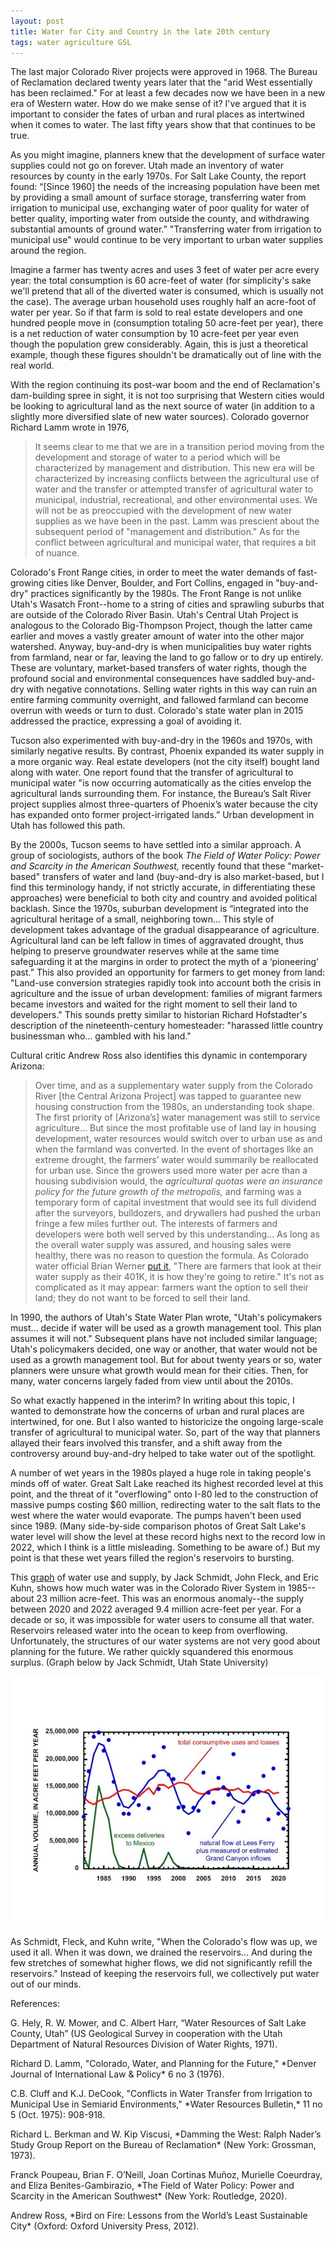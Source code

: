 ```yaml
---
layout: post
title: Water for City and Country in the late 20th century
tags: water agriculture GSL
---
```


The last major Colorado River projects were approved in 1968. The Bureau of Reclamation declared twenty years later that the "arid West essentially has been reclaimed." For at least a few decades now we have been in a new era of Western water. How do we make sense of it? I've argued that it is important to consider the fates of urban and rural places as intertwined when it comes to water. The last fifty years show that that continues to be true. 

As you might imagine, planners knew that the development of surface water supplies could not go on forever. Utah made an inventory of water resources by county in the early 1970s. For Salt Lake County, the report found: “[Since 1960] the needs of the increasing population have been met by 	providing a small amount of surface storage, transferring water from irrigation to municipal use, exchanging water of poor quality for water of better quality, importing water from outside the county, and withdrawing substantial amounts of ground water.” "Transferring water from irrigation to municipal use" would continue to be very important to urban water supplies around the region.

Imagine a farmer has twenty acres and uses 3 feet of water per acre every year: the total consumption is 60 acre-feet of water (for simplicity's sake we'll pretend that all of the diverted water is consumed, which is usually not the case). The average urban household uses roughly half an acre-foot of water per year. So if that farm is sold to real estate developers and one hundred people move in (consumption totaling 50 acre-feet per year), there is a net reduction of water consumption by 10 acre-feet per year even though the population grew considerably. Again, this is just a theoretical example, though these figures shouldn't be dramatically out of line with the real world.

With the region continuing its post-war boom and the end of Reclamation's dam-building spree in sight, it is not too surprising that Western cities would be looking to agricultural land as the next source of water (in addition to a slightly more diversified slate of new water sources). Colorado governor Richard Lamm wrote in 1976, 
>It seems clear to me that we are in a transition period moving from the development and storage of water to a period which will be characterized by management and distribution. This new era will be characterized by increasing conflicts between the agricultural use of water and the transfer or attempted transfer of agricultural water to municipal, industrial, recreational, and other environmental uses. We will not be as preoccupied with the development of new water supplies as we have been in the past. 
Lamm was prescient about the subsequent period of "management and distribution." As for the conflict between agricultural and municipal water, that requires a bit of nuance.

Colorado's Front Range cities, in order to meet the water demands of fast-growing cities like Denver, Boulder, and Fort Collins, engaged in "buy-and-dry" practices significantly by the 1980s. The Front Range is not unlike Utah's Wasatch Front--home to a string of cities and sprawling suburbs that are outside of the Colorado River Basin. Utah's Central Utah Project is analogous to the Colorado Big-Thompson Project, though the latter came earlier and moves a vastly greater amount of water into the other major watershed. Anyway, buy-and-dry is when municipalities buy water rights from farmland, near or far, leaving the land to go fallow or to dry up entirely. These are voluntary, market-based transfers of water rights, though the profound social and environmental consequences have saddled buy-and-dry with negative connotations. Selling water rights in this way can ruin an entire farming community overnight, and fallowed farmland can become overrun with weeds or turn to dust. Colorado's state water plan in 2015 addressed the practice, expressing a goal of avoiding it.

Tucson also experimented with buy-and-dry in the 1960s and 1970s, with similarly negative results. By contrast, Phoenix expanded its water supply in a more organic way. Real estate developers (not the city itself) bought land along with water. One report found that the transfer of agricultural to municipal water "is now occurring automatically as the cities envelop the agricultural lands surrounding them. For instance, the Bureau’s Salt River project supplies almost three-quarters of Phoenix’s water because the city has expanded onto former project-irrigated lands.” Urban development in Utah has followed this path. 

By the 2000s, Tucson seems to have settled into a similar approach. A group of sociologists, authors of the book *The Field of Water Policy: Power and Scarcity in the American Southwest,* recently found that these "market-based" transfers of water and land (buy-and-dry is also market-based, but I find this terminology handy, if not strictly accurate, in differentiating these approaches) were beneficial to both city and country and avoided political backlash. Since the 1970s, suburban development is “integrated into the agricultural heritage of a small, neighboring town… This style of development takes advantage of the gradual disappearance of agriculture. Agricultural land can be left fallow in times of aggravated drought, thus helping to preserve groundwater reserves while at the same time safeguarding it at the margins in order to protect the myth of a ‘pioneering’ past.” This also provided an opportunity for farmers to get money from land: "Land-use conversion strategies rapidly took into account both the crisis in agriculture and the issue of urban development: families of migrant farmers became investors and waited for the right moment to sell their land to developers." This sounds pretty similar to historian Richard Hofstadter's description of the nineteenth-century homesteader: "harassed little country businessman who... gambled with his land."

Cultural critic Andrew Ross also identifies this dynamic in contemporary Arizona:
>Over time, and as a supplementary water supply from the Colorado River [the Central Arizona Project] was tapped to guarantee new housing construction from the 1980s, an understanding took shape. The first priority of [Arizona’s] water management was still to service agriculture... But since the most profitable use of land lay in housing development, water resources would switch over to urban use as and when the farmland was converted. In the event of shortages like an extreme drought, the farmers’ water would summarily be reallocated for urban use. Since the growers used more water per acre than a housing subdivision would, the *agricultural quotas were an insurance policy for the future growth of the metropolis,* and farming was a temporary form of capital investment that would see its full dividend after the surveyors, bulldozers, and drywallers had pushed the urban fringe a few miles further out. The interests of farmers and developers were both well served by this understanding… As long as the overall water supply was assured, and housing sales were healthy, there was no reason to question the formula. 
As Colorado water official Brian Werner [put it](https://www.cpr.org/2013/10/23/buy-dry-selling-agricultural-water-to-growing-cities/), "There are farmers that look at their water supply as their 401K, it is how they're going to retire." It's not as complicated as it may appear: farmers want the option to sell their land; they do not want to be forced to sell their land. 

In 1990, the authors of Utah's State Water Plan wrote, "Utah's policymakers must... decide if water will be used as a growth management tool. This plan assumes it will not." Subsequent plans have not included similar language; Utah's policymakers decided, one way or another, that water would not be used as a growth management tool. But for about twenty years or so, water planners were unsure what growth would mean for their cities. Then, for many, water concerns largely faded from view until about the 2010s.

So what exactly happened in the interim? In writing about this topic, I wanted to demonstrate how the concerns of urban and rural places are intertwined, for one. But I also wanted to historicize the ongoing large-scale transfer of agricultural to municipal water. So, part of the way that planners allayed their fears involved this transfer, and a shift away from the controversy around buy-and-dry helped to take water out of the spotlight.

A number of wet years in the 1980s played a huge role in taking people's minds off of water. Great Salt Lake reached its highest recorded level at this point, and the threat of it "overflowing" onto I-80 led to the construction of massive pumps costing $60 million, redirecting water to the salt flats to the west where the water would evaporate. The pumps haven't been used since 1989. (Many side-by-side comparison photos of Great Salt Lake's water level will show the level at these record highs next to the record low in 2022, which I think is a little misleading. Something to be aware of.) But my point is that these wet years filled the region's reservoirs to bursting. 

This [graph](https://www.inkstain.net/2022/08/how-we-got-into-this-mess-on-the-colorado-river/) of water use and supply, by Jack Schmidt, John Fleck, and Eric Kuhn, shows how much water was in the Colorado River System in 1985--about 23 million acre-feet. This was an enormous anomaly--the supply between 2020 and 2022 averaged 9.4 million acre-feet per year. For a decade or so, it was impossible for water users to consume all that water. Reservoirs released water into the ocean to keep from overflowing. Unfortunately, the structures of our water systems are not very good about planning for the future. We rather quickly squandered this enormous surplus. (Graph below by Jack Schmidt, Utah State University)

![Colorado River water use outpacing supply. Graph by Jack Schmidt, Utah State University](https://raw.githubusercontent.com/natehousley/NatesImages/main/ColoradoRiver_use_supply.jpg)

As Schmidt, Fleck, and Kuhn write, "When the Colorado's flow was up, we used it all. When it was down, we drained the reservoirs... And during the few stretches of somewhat higher flows, we did not significantly refill the reservoirs." Instead of keeping the reservoirs full, we collectively put water out of our minds.

References:
<p>
<p>G. Hely, R. W. Mower, and C. Albert Harr, “Water Resources of Salt Lake County, Utah” (US Geological Survey in cooperation with the Utah Department of Natural Resources Division of Water Rights, 1971).
<p>Richard D. Lamm, "Colorado, Water, and Planning for the Future," *Denver Journal of International Law & Policy* 6 no 3 (1976).
<p>C.B. Cluff and K.J. DeCook, "Conflicts in Water Transfer from Irrigation to Municipal Use in Semiarid Environments," *Water Resources Bulletin,* 11 no 5 (Oct. 1975): 908-918.
<p>Richard L. Berkman and W. Kip Viscusi, *Damming the West: Ralph Nader’s Study Group Report on the Bureau of Reclamation* (New York: Grossman, 1973).
<p>Franck Poupeau, Brian F. O’Neill, Joan Cortinas Muñoz, Murielle Coeurdray, and Eliza Benites-Gambirazio, *The Field of Water Policy: Power and Scarcity in the American Southwest* (New York: Routledge, 2020).
<p>Andrew Ross, *Bird on Fire: Lessons from the World’s Least Sustainable City* (Oxford: Oxford University Press, 2012).
